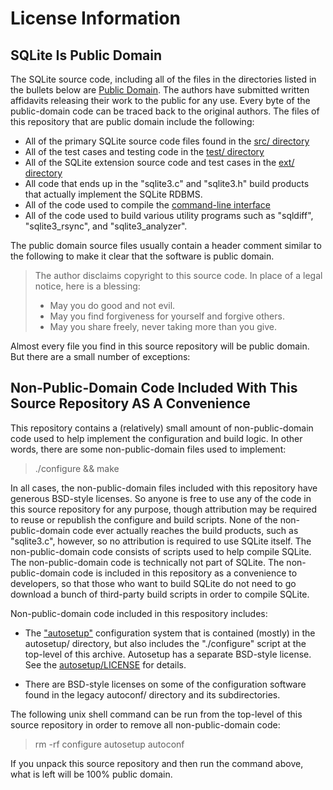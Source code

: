 License Information
===================

SQLite Is Public Domain
-----------------------

The SQLite source code, including all of the files in the directories
listed in the bullets below are 
[Public Domain](https://sqlite.org/copyright.html).
The authors have submitted written affidavits releasing their work to
the public for any use.  Every byte of the public-domain code can be
traced back to the original authors.  The files of this repository
that are public domain include the following:

  *  All of the primary SQLite source code files found in the
     [src/ directory](https://sqlite.org/src/tree/src?type=tree&expand)
  *  All of the test cases and testing code in the
     [test/ directory](https://sqlite.org/src/tree/test?type=tree&expand)
  *  All of the SQLite extension source code and test cases in the
     [ext/ directory](https://sqlite.org/src/tree/ext?type=tree&expand)
  *  All code that ends up in the "sqlite3.c" and "sqlite3.h" build products
     that actually implement the SQLite RDBMS.
  *  All of the code used to compile the
     [command-line interface](https://sqlite.org/cli.html)
  *  All of the code used to build various utility programs such as
     "sqldiff", "sqlite3_rsync", and "sqlite3_analyzer".


The public domain source files usually contain a header comment
similar to the following to make it clear that the software is
public domain.

> The author disclaims copyright to this source code.  In place of
> a legal notice, here is a blessing:
> 
>   *   May you do good and not evil.
>   *   May you find forgiveness for yourself and forgive others.
>   *   May you share freely, never taking more than you give.

Almost every file you find in this source repository will be
public domain.  But there are a small number of exceptions:

Non-Public-Domain Code Included With This Source Repository AS A Convenience
----------------------------------------------------------------------------

This repository contains a (relatively) small amount of non-public-domain
code used to help implement the configuration and build logic.  In other
words, there are some non-public-domain files used to implement:

> ./configure && make

In all cases, the non-public-domain files included with this
repository have generous BSD-style licenses.  So anyone is free to
use any of the code in this source repository for any purpose, though
attribution may be required to reuse or republish the configure and
build scripts.  None of the non-public-domain code ever actually reaches
the build products, such as "sqlite3.c", however, so no attribution is
required to use SQLite itself.  The non-public-domain code consists of
scripts used to help compile SQLite.  The non-public-domain code is
technically not part of SQLite.  The non-public-domain code is
included in this repository as a convenience to developers, so that those
who want to build SQLite do not need to go download a bunch of
third-party build scripts in order to compile SQLite.

Non-public-domain code included in this respository includes:

  *  The ["autosetup"](http://msteveb.github.io/autosetup/) configuration
     system that is contained (mostly) in the autosetup/ directory, but also
     includes the "./configure" script at the top-level of this archive.
     Autosetup has a separate BSD-style license.  See the
     [autosetup/LICENSE](http://msteveb.github.io/autosetup/license/)
     for details.

  *  There are BSD-style licenses on some of the configuration
     software found in the legacy autoconf/ directory and its
     subdirectories.

The following unix shell command can be run from the top-level
of this source repository in order to remove all non-public-domain
code:

> rm -rf configure autosetup autoconf

If you unpack this source repository and then run the command above, what
is left will be 100% public domain.
